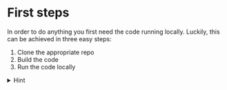 
# First steps

In order to do anything you first need the code running locally. Luckily, this can be achieved in three easy steps:

1. Clone the appropriate repo
2. Build the code
3. Run the code locally

<details>
  <summary>Hint</summary>

The `README.md` file in the code repo describes how to build and run the code.
</details>

